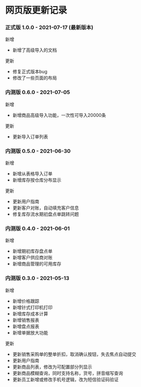 # 网页版更新记录
### 正式版 1.0.0 - 2021-07-17 (最新版本)
新增
- 新增了高级导入的文档

更新
- 修复正式版本bug
- 修改了一些页面的布局

### 内测版 0.6.0 - 2021-07-05
新增
- 新增商品高级导入功能，一次性可导入20000条

更新
- 更新导入订单列表

### 内测版 0.5.0 - 2021-06-30 
新增
- 新增从表格导入订单
- 新增库存按仓库分布显示

更新
- 更新用户指南
- 更新客户对账，自动填充客户信息
- 修复库存流水期初盘点单跳转问题

### 内测版 0.4.0 - 2021-06-01 
新增
- 新增期初库存盘点单
- 新增客户供应商对账
- 新增商品管理的可用库存


### 内测版 0.3.0 - 2021-05-13
新增
- 新增价格跟踪
- 新增针式打印机打印
- 新增库存成本计算
- 新增销售报表
- 新增盘点报表
- 新增单据放大功能

更新
- 更新销售采购单的整单折扣，取消确认按钮，失去焦点自动提交
- 更新用户指南
- 更新商品列表，修改为可配置部分列显示
- 更新商品模糊查询，同时支持名称，货号，拼音缩写查询
- 更新员工新增或修改手机号逻辑，改为短信验证码验证



